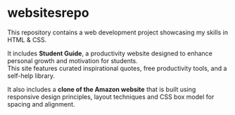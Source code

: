 # websitesrepo
This repository contains a web development project showcasing my skills in HTML & CSS.<br>

It includes <strong>Student Guide</strong>, a productivity website designed to enhance personal growth and motivation for students.  
This site features curated inspirational quotes, free productivity tools, and a self-help library.

It also includes a <strong>clone of the Amazon website</strong> that is built using responsive design principles, layout techniques and CSS box model for spacing and alignment.
